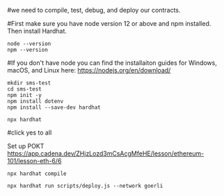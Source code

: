 #we need to compile, test, debug, and deploy our contracts.

#First make sure you have node version 12 or above and npm installed. Then install Hardhat.
```
node --version
npm --version
```
#If you don't have node you can find the installaiton guides for Windows, macOS, and Linux here:  https://nodejs.org/en/download/

```
mkdir sms-test
cd sms-test
npm init -y
npm install dotenv
npm install --save-dev hardhat
```
```
npx hardhat
```
#click yes to all

Set up POKT https://app.cadena.dev/ZHjzLozd3mCsAcgMfeHE/lesson/ethereum-101/lesson-eth-6/6
```
npx hardhat compile
```
```
npx hardhat run scripts/deploy.js --network goerli
```
